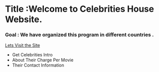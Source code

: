 # Title :Welcome to Celebrities House Website.
### Goal : We have organized this program in different countries .

[Lets Visit the Site](https://celebrity-introductions.netlify.app)
- Get Celebrities Intro
- About Their Charge Per Movie
- Their Contact Information
